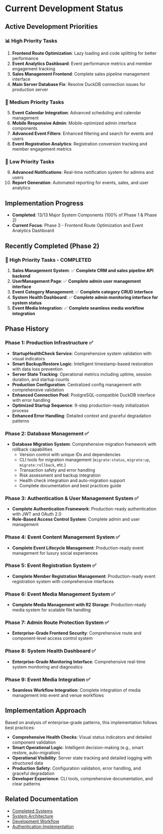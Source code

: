 # Current Development Status

## Active Development Priorities

### 📊 High Priority Tasks
1. **Frontend Route Optimization**: Lazy loading and code splitting for better performance
2. **Event Analytics Dashboard**: Event performance metrics and member engagement tracking
3. **Sales Management Frontend**: Complete sales pipeline management interface
4. **Main Server Database Fix**: Resolve DuckDB connection issues for production server

### 🔧 Medium Priority Tasks
5. **Event Calendar Integration**: Advanced scheduling and calendar management
6. **Mobile Responsive Admin**: Mobile-optimized admin interface components
7. **Advanced Event Filters**: Enhanced filtering and search for events and users
8. **Event Registration Analytics**: Registration conversion tracking and member engagement metrics

### 🔧 Low Priority Tasks
9. **Advanced Notifications**: Real-time notification system for admins and users
10. **Report Generation**: Automated reporting for events, sales, and user analytics

## Implementation Progress
- **Completed**: 13/13 Major System Components (100% of Phase 1 & Phase 2)
- **Current Focus**: Phase 3 - Frontend Route Optimization and Event Analytics Dashboard

## Recently Completed (Phase 2)

### 🔴 High Priority Tasks - COMPLETED
1. **Sales Management System**: ✅ **Complete CRM and sales pipeline API backend**
2. **UserManagement Page**: ✅ **Complete admin user management interface**  
3. **Event Category Management**: ✅ **Complete category CRUD interface**
4. **System Health Dashboard**: ✅ **Complete admin monitoring interface for system status**
5. **Event Media Integration**: ✅ **Complete seamless media workflow integration**

## Phase History

### Phase 1: Production Infrastructure ✅
- **StartupHealthCheck Service**: Comprehensive system validation with visual indicators
- **Smart Backup/Restore Logic**: Intelligent timestamp-based restoration with data loss prevention
- **Server State Tracking**: Operational metrics including uptime, session duration, and startup counts
- **Production Configuration**: Centralized config management with comprehensive validation
- **Enhanced Connection Pool**: PostgreSQL-compatible DuckDB interface with error handling
- **Optimized Startup Sequence**: 9-step production-ready initialization process
- **Enhanced Error Handling**: Detailed context and graceful degradation patterns

### Phase 2: Database Management ✅
- **Database Migration System**: Comprehensive migration framework with rollback capabilities
  - Version control with unique IDs and dependencies
  - CLI tools for migration management (`migrate:status`, `migrate:up`, `migrate:rollback`, etc.)
  - Transaction safety and error handling
  - Risk assessment and backup integration
  - Health check integration and auto-migration support
  - Complete documentation and best practices guide

### Phase 3: Authentication & User Management System ✅
- **Complete Authentication Framework**: Production-ready authentication with JWT and OAuth 2.0
- **Role-Based Access Control System**: Complete admin and user management

### Phase 4: Event Content Management System ✅
- **Complete Event Lifecycle Management**: Production-ready event management for luxury social experiences

### Phase 5: Event Registration System ✅
- **Complete Member Registration Management**: Production-ready event registration system with comprehensive interfaces

### Phase 6: Event Media Management System ✅
- **Complete Media Management with R2 Storage**: Production-ready media system for scalable file handling

### Phase 7: Admin Route Protection System ✅
- **Enterprise-Grade Frontend Security**: Comprehensive route and component-level access control system

### Phase 8: System Health Dashboard ✅
- **Enterprise-Grade Monitoring Interface**: Comprehensive real-time system monitoring and diagnostics

### Phase 9: Event Media Integration ✅
- **Seamless Workflow Integration**: Complete integration of media management into event and venue workflows

## Implementation Approach

Based on analysis of enterprise-grade patterns, this implementation follows best practices:
- **Comprehensive Health Checks**: Visual status indicators and detailed component validation
- **Smart Operational Logic**: Intelligent decision-making (e.g., smart restore, auto-migration)
- **Operational Visibility**: Server state tracking and detailed logging with structured data
- **Production Safety**: Configuration validation, error handling, and graceful degradation
- **Developer Experience**: CLI tools, comprehensive documentation, and clear patterns

## Related Documentation
- [Completed Systems](./COMPLETED_SYSTEMS.md)
- [System Architecture](../architecture/SYSTEM_ARCHITECTURE.md)
- [Development Workflow](../development/DEVELOPMENT_WORKFLOW.md)
- [Authentication Implementation](../AUTHENTICATION_IMPLEMENTATION.md)